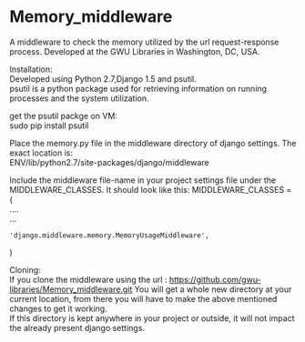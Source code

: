 Memory_middleware
=================
A middleware to check the memory utilized by the url request-response process.
Developed at the GWU Libraries in Washington, DC, USA.

Installation:      
Developed using Python 2.7,Django 1.5 and psutil.  
psutil is a python package used for retrieving information on running processes and the system utilization.

get the psutil packge on VM:       
sudo pip install psutil

Place the memory.py file in the middleware directory of django settings. The exact location is:      
ENV/lib/python2.7/site-packages/django/middleware

Include the middleware file-name in your project settings file under the MIDDLEWARE_CLASSES. It should look like this:
MIDDLEWARE_CLASSES = (    
     ....      
     ...     
     
    'django.middleware.memory.MemoryUsageMiddleware',
)


Cloning:   
If you clone the middleware using the url : https://github.com/gwu-libraries/Memory_middleware.git
You will get a whole new directory at your current location, from there you will have to make the above mentioned changes to get it working.    
If this directory is kept anywhere in your project or outside, it will not impact the already present django settings. 
